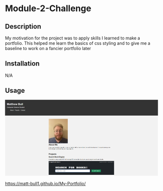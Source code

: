 # Module-2-Challenge

## Description

My motivation for the project was to apply skills I learned to make a portfolio.
This helped me learn the basics of css styling and to give me a baseline to work on a fancier portfolio later

## Installation

N/A

## Usage

![alt text](images/screenshotPortfolio.png)


https://matt-bull1.github.io/My-Portfolio/